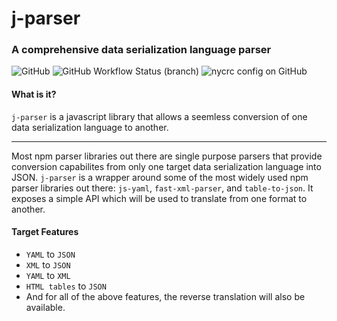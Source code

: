 # j-parser

### A comprehensive data serialization language parser
![GitHub](https://img.shields.io/github/license/bruk3/j-parser)
![GitHub Workflow Status (branch)](https://img.shields.io/github/workflow/status/bruk3/j-parser/CI/master)
![nycrc config on GitHub](https://img.shields.io/nycrc/bruk3/j-parser?config=.nycrc.json)
#### What is it? 
`j-parser` is a javascript library that allows a seemless conversion of one data serialization language to another. 

----
Most npm parser libraries out there are single purpose parsers that provide conversion capabilites from only one target data serialization language into JSON. `j-parser` is a wrapper around some of the most widely used npm parser libraries out there: `js-yaml`, `fast-xml-parser`, and `table-to-json`. It exposes a simple API which will be used to translate from one format to another.  

#### Target Features
 - `YAML` to `JSON` 
 - `XML` to `JSON`
 - `YAML` to `XML` 
 - `HTML tables` to `JSON`
 - And for all of the above features, the reverse translation will also be available.
